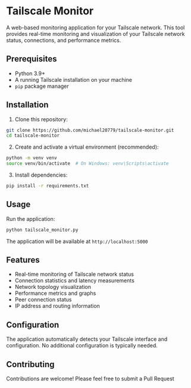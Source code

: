 # Tailscale Monitor

A web-based monitoring application for your Tailscale network. This tool provides real-time monitoring and visualization of your Tailscale network status, connections, and performance metrics.

## Prerequisites

- Python 3.9+
- A running Tailscale installation on your machine
- `pip` package manager

## Installation

1. Clone this repository:
```bash
git clone https://github.com/michael20779/tailscale-monitor.git
cd tailscale-monitor
```

2. Create and activate a virtual environment (recommended):
```bash
python -m venv venv
source venv/bin/activate  # On Windows: venv\Scripts\activate
```

3. Install dependencies:
```bash
pip install -r requirements.txt
```

## Usage

Run the application:
```bash
python tailscale_monitor.py
```

The application will be available at `http://localhost:5000`

## Features

- Real-time monitoring of Tailscale network status
- Connection statistics and latency measurements
- Network topology visualization
- Performance metrics and graphs
- Peer connection status
- IP address and routing information

## Configuration

The application automatically detects your Tailscale interface and configuration. No additional configuration is typically needed.


## Contributing

Contributions are welcome! Please feel free to submit a Pull Request
